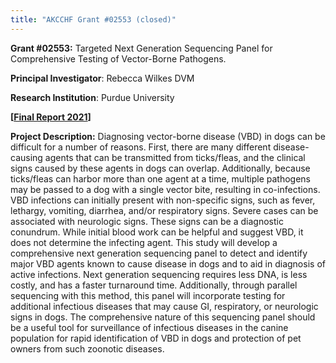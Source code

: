 ```yaml
---
title: "AKCCHF Grant #02553 (closed)"
---
```

**Grant #02553:** Targeted Next Generation Sequencing Panel for Comprehensive Testing of Vector-Borne Pathogens.

**Principal Investigator**: Rebecca Wilkes DVM

**Research Institution**: Purdue University

**[[Final Report 2021](/files/akcchf02553my2summary.pdf)]**

**Project Description:** Diagnosing vector-borne disease (VBD) in dogs can be difficult for a number of reasons. First, there are many different disease-causing agents that can be transmitted from ticks/fleas, and the clinical signs caused by these agents in dogs can overlap. Additionally, because ticks/fleas can harbor more than one agent at a time, multiple pathogens may be passed to a dog with a single vector bite, resulting in co-infections. VBD infections can initially present with non-specific signs, such as fever, lethargy, vomiting, diarrhea, and/or respiratory signs. Severe cases can be associated with neurologic signs. These signs can be a diagnostic conundrum. While initial blood work can be helpful and suggest VBD, it does not determine the infecting agent. This study will develop a comprehensive next generation sequencing panel to detect and identify major VBD agents known to cause disease in dogs and to aid in diagnosis of active infections. Next generation sequencing requires less DNA, is less costly, and has a faster turnaround time. Additionally, through parallel sequencing with this method, this panel will incorporate testing for additional infectious diseases that may cause GI, respiratory, or neurologic signs in dogs. The comprehensive nature of this sequencing panel should be a useful tool for surveillance of infectious diseases in the canine population for rapid identification of VBD in dogs and protection of pet owners from such zoonotic diseases.